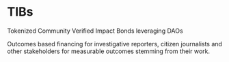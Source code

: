 # TIBs
Tokenized Community Verified Impact Bonds leveraging DAOs


Outcomes based financing for investigative reporters, citizen journalists and other stakeholders for measurable outcomes stemming from their work.
